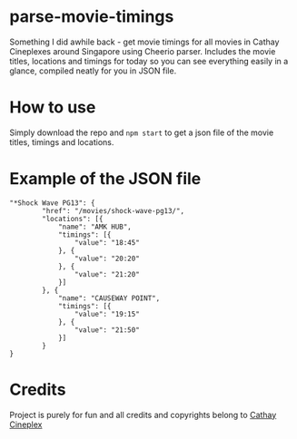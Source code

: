 # parse-movie-timings
Something I did awhile back - get movie timings for all movies in Cathay Cineplexes around Singapore using Cheerio parser. Includes the movie titles, locations and timings for today so you can see everything easily in a glance, compiled neatly for you in JSON file. 

# How to use

Simply download the repo and `npm start` to get a json file of the movie titles, timings and locations.

# Example of the JSON file

```
"*Shock Wave PG13": {
		"href": "/movies/shock-wave-pg13/",
		"locations": [{
			"name": "AMK HUB",
			"timings": [{
				"value": "18:45"
			}, {
				"value": "20:20"
			}, {
				"value": "21:20"
			}]
		}, {
			"name": "CAUSEWAY POINT",
			"timings": [{
				"value": "19:15"
			}, {
				"value": "21:50"
			}]
		}
}
```

# Credits
Project is purely for fun and all credits and copyrights belong to [Cathay Cineplex](https://www.cathaycineplexes.com.sg/)